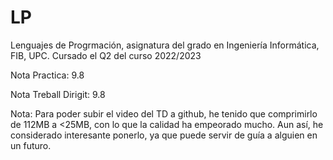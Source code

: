 # LP
Lenguajes de Progrmación, asignatura del grado en Ingeniería Informática, FIB, UPC. Cursado el Q2 del curso 2022/2023

Nota Practica: 9.8

Nota Treball Dirigit: 9.8

Nota: Para poder subir el video del TD a github, he tenido que comprimirlo de 112MB a <25MB, con lo que la calidad ha empeorado mucho. Aun así, he considerado interesante ponerlo, ya que puede servir de guía a alguien en un futuro.
